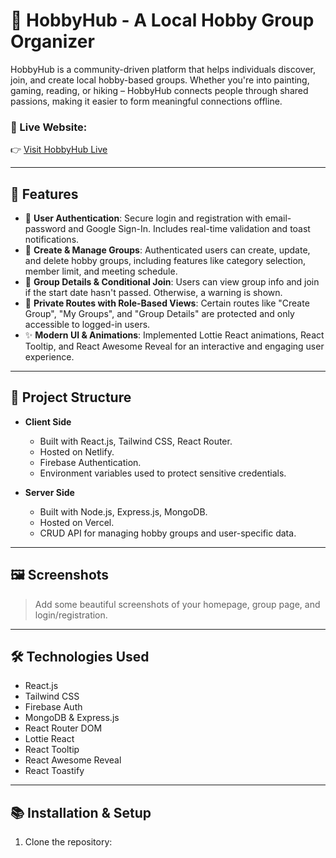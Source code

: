 # 🎨 HobbyHub - A Local Hobby Group Organizer

HobbyHub is a community-driven platform that helps individuals discover, join, and create local hobby-based groups. Whether you're into painting, gaming, reading, or hiking – HobbyHub connects people through shared passions, making it easier to form meaningful connections offline.

### 🔗 Live Website:
👉 [Visit HobbyHub Live](https://your-live-site-url.netlify.app)

---

## 🚀 Features

- 🔐 **User Authentication**: Secure login and registration with email-password and Google Sign-In. Includes real-time validation and toast notifications.
- 📌 **Create & Manage Groups**: Authenticated users can create, update, and delete hobby groups, including features like category selection, member limit, and meeting schedule.
- 📄 **Group Details & Conditional Join**: Users can view group info and join if the start date hasn't passed. Otherwise, a warning is shown.
- 🎯 **Private Routes with Role-Based Views**: Certain routes like "Create Group", "My Groups", and "Group Details" are protected and only accessible to logged-in users.
- ✨ **Modern UI & Animations**: Implemented Lottie React animations, React Tooltip, and React Awesome Reveal for an interactive and engaging user experience.

---

## 📁 Project Structure

- **Client Side**  
  - Built with React.js, Tailwind CSS, React Router.
  - Hosted on Netlify.
  - Firebase Authentication.
  - Environment variables used to protect sensitive credentials.
  
- **Server Side**  
  - Built with Node.js, Express.js, MongoDB.
  - Hosted on Vercel.
  - CRUD API for managing hobby groups and user-specific data.

---

## 🖼️ Screenshots

> Add some beautiful screenshots of your homepage, group page, and login/registration.

---

## 🛠️ Technologies Used

- React.js
- Tailwind CSS
- Firebase Auth
- MongoDB & Express.js
- React Router DOM
- Lottie React
- React Tooltip
- React Awesome Reveal
- React Toastify

---

## 📚 Installation & Setup

1. Clone the repository:
